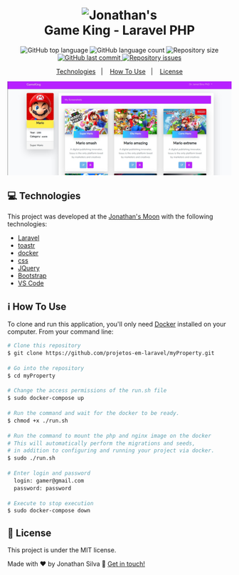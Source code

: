 
<h1 align="center">
    <img alt="Jonathan's" src="https://i.pinimg.com/originals/52/1a/fa/521afaada5d1c270249703e2420fbbb3.png" />
    <br>
    Game King - Laravel PHP
</h1>

<p align="center">
  <img alt="GitHub top language" src="https://img.shields.io/github/languages/top/projetos-em-laravel/GameKing.svg">

  <img alt="GitHub language count" src="https://img.shields.io/github/languages/count/projetos-em-laravel/GameKing.svg">

  <img alt="Repository size" src="https://img.shields.io/github/repo-size/projetos-em-laravel/GameKing.svg">
  <a href="https://github.com/projetos-em-laravel/GameKing/commits/master">
    <img alt="GitHub last commit" src="https://img.shields.io/github/last-commit/projetos-em-laravel/GameKing">
  </a>

  <a href="https://github.com/projetos-em-laravel/GameKing/issues">
    <img alt="Repository issues" src="https://img.shields.io/github/issues/projetos-em-laravel/GameKing.svg">
  </a>

<p align="center">
  <a href="#Moon-technologies">Technologies</a>&nbsp;&nbsp;&nbsp;|&nbsp;&nbsp;&nbsp;
  <a href="#information_source-how-to-use">How To Use</a>&nbsp;&nbsp;&nbsp;|&nbsp;&nbsp;&nbsp;
  <a href="#memo-license">License</a>
</p>

<p align="center">
  <img src="https://github.com/JonathansMoon/files/blob/master/images/GameKing.jpg">
</p>

## :computer: Technologies

This project was developed at the [Jonathan's Moon](#) with the following technologies:

-  [Laravel](https://laravel.com/)
-  [toastr](https://github.com/yoeunes/toastr)
-  [docker](https://www.docker.com/)
-  [css](https://developer.mozilla.org/pt-BR/docs/Web/CSS)
-  [JQuery](https://jquery.com/)
-  [Bootstrap](https://getbootstrap.com/)
-  [VS Code][vc]

## :information_source: How To Use

To clone and run this application, you'll only need [Docker](https://www.docker.com/) installed on your computer. From your command line:

```bash
# Clone this repository
$ git clone https://github.com/projetos-em-laravel/myProperty.git

# Go into the repository
$ cd myProperty

# Change the access permissions of the run.sh file
$ sudo docker-compose up

# Run the command and wait for the docker to be ready.
$ chmod +x ./run.sh

# Run the command to mount the php and nginx image on the docker
# This will automatically perform the migrations and seeds, 
# in addition to configuring and running your project via docker.
$ sudo ./run.sh

# Enter login and password
  login: gamer@gmail.com
  password: password

# Execute to stop execution
$ sudo docker-compose down
```

## :memo: License
This project is under the MIT license.

Made with ♥ by Jonathan Silva :wave: [Get in touch!](https://www.linkedin.com/in/jonathan-silva-gomes-53271a168/)

[vc]: https://code.visualstudio.com/
